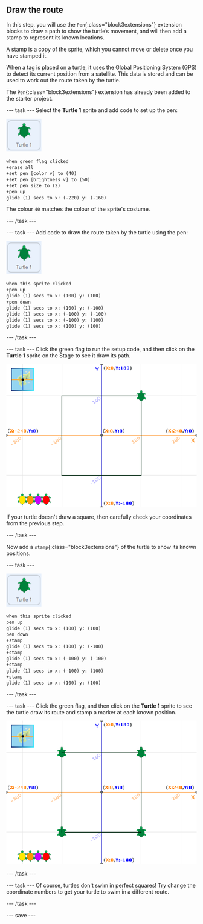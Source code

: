## Draw the route

In this step, you will use the `Pen`{:class="block3extensions"} extension blocks to draw a path to show the turtle’s movement, and will then add a stamp to represent its known locations. 

A stamp is a copy of the sprite, which you cannot move or delete once you have stamped it.

When a tag is placed on a turtle, it uses the Global Positioning System (GPS) to detect its current position from a satellite. This data is stored and can be used to work out the route taken by the turtle. 

The `Pen`{:class="block3extensions"} extension has already been added to the starter project. 

--- task ---
Select the **Turtle 1** sprite and add code to set up the pen:

![image of Turtle 1 sprite](images/turtle-1-sprite.png)

```blocks3
when green flag clicked
+erase all
+set pen [color v] to (40)
+set pen [brightness v] to (50)
+set pen size to (2)
+pen up
glide (1) secs to x: (-220) y: (-160)
```

The colour `40` matches the colour of the sprite's costume.

--- /task ---

--- task ---
Add code to draw the route taken by the turtle using the pen:

![image of the Turtle 1 sprite](images/turtle-1-sprite.png)

```blocks3
when this sprite clicked
+pen up
glide (1) secs to x: (100) y: (100)
+pen down
glide (1) secs to x: (100) y: (-100)
glide (1) secs to x: (-100) y: (-100)
glide (1) secs to x: (-100) y: (100)
glide (1) secs to x: (100) y: (100)
```

--- /task ---

--- task ---
Click the green flag to run the setup code, and then click on the **Turtle 1** sprite on the Stage to see it draw its path.

![Path of the Turtle 1 sprite](images/turtle-1-path.png)

If your turtle doesn't draw a square, then carefully check your coordinates from the previous step. 

--- /task ---

Now add a `stamp`{:class="block3extensions"} of the turtle to show its known positions. 

--- task ---

![image of the Turtle 1 sprite](images/turtle-1-sprite.png)

```blocks3
when this sprite clicked
pen up
glide (1) secs to x: (100) y: (100)
pen down
+stamp
glide (1) secs to x: (100) y: (-100)
+stamp
glide (1) secs to x: (-100) y: (-100)
+stamp
glide (1) secs to x: (-100) y: (100)
+stamp
glide (1) secs to x: (100) y: (100)
```

--- /task ---

--- task ---
Click the green flag, and then click on the **Turtle 1** sprite to see the turtle draw its route and stamp a marker at each known position.

![Path of the Turtle 1 sprite with stamps](images/turtle-1-stamps.png)

--- /task ---

--- task ---
Of course, turtles don't swim in perfect squares! Try change the coordinate numbers to get your turtle to swim in a different route.   

--- /task ---

--- save ---
